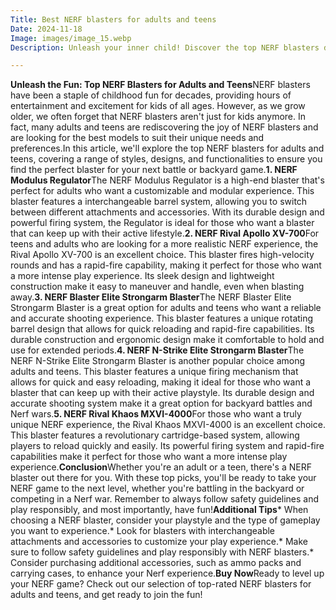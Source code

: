 ```yaml
---
Title: Best NERF blasters for adults and teens
Date: 2024-11-18
Image: images/image_15.webp
Description: Unleash your inner child! Discover the top NERF blasters designed for adults and teens, guaranteed to deliver epic battles. Shop now!  

---
```


**Unleash the Fun: Top NERF Blasters for Adults and Teens**NERF blasters have been a staple of childhood fun for decades, providing hours of entertainment and excitement for kids of all ages. However, as we grow older, we often forget that NERF blasters aren't just for kids anymore. In fact, many adults and teens are rediscovering the joy of NERF blasters and are looking for the best models to suit their unique needs and preferences.In this article, we'll explore the top NERF blasters for adults and teens, covering a range of styles, designs, and functionalities to ensure you find the perfect blaster for your next battle or backyard game.**1. NERF Modulus Regulator**The NERF Modulus Regulator is a high-end blaster that's perfect for adults who want a customizable and modular experience. This blaster features a interchangeable barrel system, allowing you to switch between different attachments and accessories. With its durable design and powerful firing system, the Regulator is ideal for those who want a blaster that can keep up with their active lifestyle.**2. NERF Rival Apollo XV-700**For teens and adults who are looking for a more realistic NERF experience, the Rival Apollo XV-700 is an excellent choice. This blaster fires high-velocity rounds and has a rapid-fire capability, making it perfect for those who want a more intense play experience. Its sleek design and lightweight construction make it easy to maneuver and handle, even when blasting away.**3. NERF Blaster Elite Strongarm Blaster**The NERF Blaster Elite Strongarm Blaster is a great option for adults and teens who want a reliable and accurate shooting experience. This blaster features a unique rotating barrel design that allows for quick reloading and rapid-fire capabilities. Its durable construction and ergonomic design make it comfortable to hold and use for extended periods.**4. NERF N-Strike Elite Strongarm Blaster**The NERF N-Strike Elite Strongarm Blaster is another popular choice among adults and teens. This blaster features a unique firing mechanism that allows for quick and easy reloading, making it ideal for those who want a blaster that can keep up with their active playstyle. Its durable design and accurate shooting system make it a great option for backyard battles and Nerf wars.**5. NERF Rival Khaos MXVI-4000**For those who want a truly unique NERF experience, the Rival Khaos MXVI-4000 is an excellent choice. This blaster features a revolutionary cartridge-based system, allowing players to reload quickly and easily. Its powerful firing system and rapid-fire capabilities make it perfect for those who want a more intense play experience.**Conclusion**Whether you're an adult or a teen, there's a NERF blaster out there for you. With these top picks, you'll be ready to take your NERF game to the next level, whether you're battling in the backyard or competing in a Nerf war. Remember to always follow safety guidelines and play responsibly, and most importantly, have fun!**Additional Tips*** When choosing a NERF blaster, consider your playstyle and the type of gameplay you want to experience.* Look for blasters with interchangeable attachments and accessories to customize your play experience.* Make sure to follow safety guidelines and play responsibly with NERF blasters.* Consider purchasing additional accessories, such as ammo packs and carrying cases, to enhance your Nerf experience.**Buy Now**Ready to level up your NERF game? Check out our selection of top-rated NERF blasters for adults and teens, and get ready to join the fun! 
